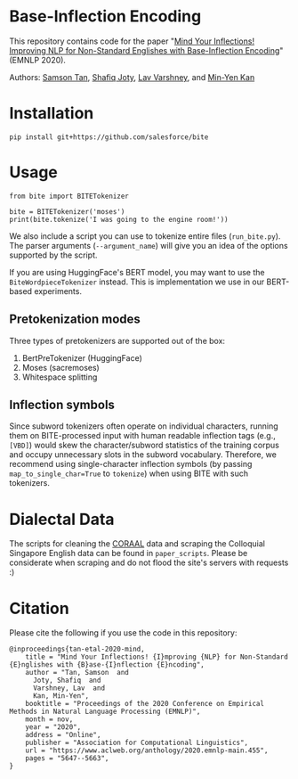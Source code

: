 # Base-Inflection Encoding
This repository contains code for the paper "[Mind Your Inflections! Improving NLP for Non-Standard Englishes with Base-Inflection Encoding](https://arxiv.org/abs/2004.14870)" (EMNLP 2020).

Authors: [Samson Tan](https://samsontmr.github.io), [Shafiq Joty](https://raihanjoty.github.io), [Lav Varshney](http://www.varshney.csl.illinois.edu), and [Min-Yen Kan](https://comp.nus.edu.sg/~kanmy)

# Installation
```
pip install git+https://github.com/salesforce/bite
```

# Usage
```
from bite import BITETokenizer

bite = BITETokenizer('moses')
print(bite.tokenize('I was going to the engine room!'))
```

We also include a script you can use to tokenize entire files (`run_bite.py`). The parser arguments (`--argument_name`) will give you an idea of the options supported by the script.

If you are using HuggingFace's BERT model, you may want to use the `BiteWordpieceTokenizer` instead. This is implementation we use in our BERT-based experiments.

## Pretokenization modes
Three types of pretokenizers are supported out of the box:

1. BertPreTokenizer (HuggingFace)
2. Moses (sacremoses)
3. Whitespace splitting

## Inflection symbols
Since subword tokenizers often operate on individual characters, running them on BITE-processed input with human readable inflection tags (e.g., `[VBD]`) would skew the character/subword statistics of the training corpus and occupy unnecessary slots in the subword vocabulary. Therefore, we recommend using single-character inflection symbols (by passing `map_to_single_char=True` to `tokenize`) when using BITE with such tokenizers.

# Dialectal Data
The scripts for cleaning the [CORAAL](https://oraal.uoregon.edu/coraal) data and scraping the Colloquial Singapore English data can be found in `paper_scripts`. Please be considerate when scraping and do not flood the site's servers with requests :)

# Citation
Please cite the following if you use the code in this repository:
```
@inproceedings{tan-etal-2020-mind,
    title = "Mind Your Inflections! {I}mproving {NLP} for Non-Standard {E}nglishes with {B}ase-{I}nflection {E}ncoding",
    author = "Tan, Samson  and
      Joty, Shafiq  and
      Varshney, Lav  and
      Kan, Min-Yen",
    booktitle = "Proceedings of the 2020 Conference on Empirical Methods in Natural Language Processing (EMNLP)",
    month = nov,
    year = "2020",
    address = "Online",
    publisher = "Association for Computational Linguistics",
    url = "https://www.aclweb.org/anthology/2020.emnlp-main.455",
    pages = "5647--5663",
}
```
